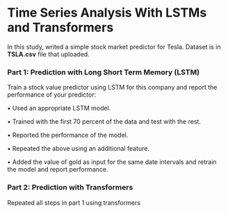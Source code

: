 #  Time Series Analysis With LSTMs and Transformers
In this study, writed a simple stock market predictor for Tesla. Dataset is in **TSLA.csv** file that uploaded. 

### Part 1: Prediction with Long Short Term Memory (LSTM)

Train a stock value predictor using LSTM for this company and report the performance of your predictor: 

• Used an appropriate LSTM model.

• Trained with the first 70 percent of the data and test with the rest. 

• Reported the performance of the model.   

• Repeated the above using an additional feature. 

• Added the value of gold as input for the same date intervals and retrain the model and report performance. 

### Part 2: Prediction with Transformers

Repeated all steps in part 1 using transformers
